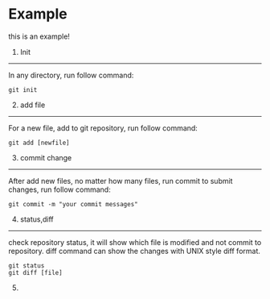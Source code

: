 Example
==========

this is an example!

1. Init
----------
In any directory, run follow command:<br>

	git init

2. add file
----------
For a new file, add to git repository, run follow command:<br>

	git add [newfile]

3. commit change
----------
After add new files, no matter how many files, run commit to submit changes, run follow command:<br>

	git commit -m "your commit messages"

4. status,diff
----------
check repository status, it will show which file is modified and not commit to repository. diff command can show the changes with UNIX style diff format.<br>

	git status
	git diff [file]
   
5. 


